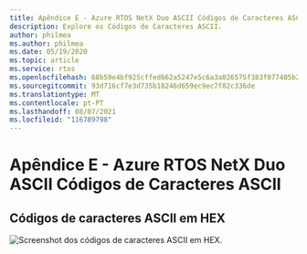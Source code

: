 ```yaml
---
title: Apêndice E - Azure RTOS NetX Duo ASCII Códigos de Caracteres ASCII
description: Explore os Códigos de Caracteres ASCII.
author: philmea
ms.author: philmea
ms.date: 05/19/2020
ms.topic: article
ms.service: rtos
ms.openlocfilehash: 68b59e4bf925cffed662a5247e5c6a3a026575f383f077405b2490ece872f525
ms.sourcegitcommit: 93d716cf7e3d735b18246d659ec9ec7f82c336de
ms.translationtype: MT
ms.contentlocale: pt-PT
ms.lasthandoff: 08/07/2021
ms.locfileid: "116789798"
---
```

# <a name="appendix-e----azure-rtos-netx-duo-ascii-character-codes"></a>Apêndice E - Azure RTOS NetX Duo ASCII Códigos de Caracteres ASCII 

## <a name="ascii-character-codes-in-hex"></a>Códigos de caracteres ASCII em HEX

![Screenshot dos códigos de caracteres ASCII em HEX.](./media/user-guide/ascii-character-codes-hex.png)